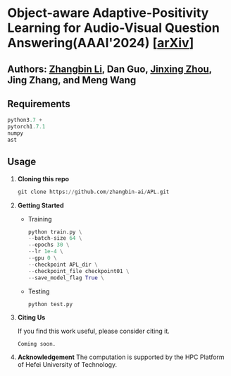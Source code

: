 # Object-aware Adaptive-Positivity Learning for Audio-Visual Question Answering(AAAI'2024) [[arXiv](https://arxiv.org/abs/2312.12816)]

Authors: [Zhangbin Li](https://github.com/zhangbin-ai), Dan Guo, [Jinxing Zhou](https://github.com/jasongief), Jing Zhang, and Meng Wang
---
## Requirements

```python
python3.7 +
pytorch1.7.1
numpy
ast
```


## Usage

1. **Cloning this repo**

   ```python
   git clone https://github.com/zhangbin-ai/APL.git
   ```


2. **Getting Started**

    + Training
        ```python
        python train.py \
        --batch-size 64 \
        --epochs 30 \
        --lr 1e-4 \
        --gpu 0 \
        --checkpoint APL_dir \
        --checkpoint_file checkpoint01 \
        --save_model_flag True \
        ```

    + Testing
        ```python
        python test.py
        ```

3. **Citing Us**

    If you find this work useful, please consider citing it.
    ```
    Coming soon.
    ```

4. **Acknowledgement**
    The computation is supported by the HPC Platform of Hefei University of Technology.
